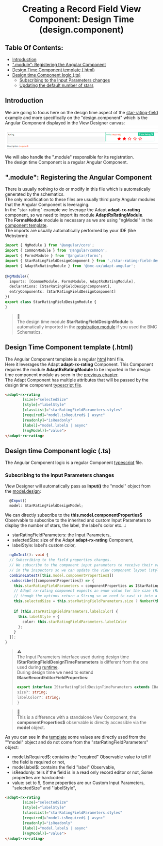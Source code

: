 <h1 style="text-align:center">Creating a Record Field View Component: Design Time (design.component)</h1>

## Table Of Contents:
* [Introduction](#introduction)
* [".module": Registering the Angular Component](#module)
* [Design Time Component template (.html)](#component-template)
* [Design time Component logic (.ts)](#component-logic)
  * [Subscribing to the Input Parameters changes](#component-logic-subscription)
  * [Updating the default number of stars](#component-logic-update)

  
<a name="introduction"></a>
## Introduction
We are going to focus here on the design time aspect of the [star-rating-field](../../_details/JAVASCRIPT_RECORD_FIELD_VIEW_COMPONENTS.MD#star-rating-field) example and more specifically on the "design.component" which is the Angular Component displayed in the View Designer canvas:
![Design Time Component screenshot](../../_details/pictures/view-component-design-time-component.png)

We will also handle the ".module" responsible for its registration.  
The design time Component is a regular Angular Component. 


<a name="module"></a>
## ".module": Registering the Angular Component
There is usually nothing to do or modify in this file which is automatically generated by the schematics.  
The only modification to these files are usually third party Angular modules that the Angular Component is leveraging.  
In the "star-rating" example we leverage the Adapt **adapt-rx-rating** component, so we need to import its module **AdaptRxRatingModule**.  
The **FormsModule** module is necessary as we are using "ngModel" in the [component template](#component-template).  
The imports are usually automatically performed by your IDE (like Webstorm):
```typescript
import { NgModule } from '@angular/core';
import { CommonModule } from '@angular/common';
import { FormsModule } from '@angular/forms';
import { StarRatingFieldDesignComponent } from './star-rating-field-design.component';
import { AdaptRxRatingModule } from '@bmc-ux/adapt-angular';

@NgModule({
  imports: [CommonModule, FormsModule, AdaptRxRatingModule],
  declarations: [StarRatingFieldDesignComponent],
  entryComponents: [StarRatingFieldDesignComponent]
})
export class StarRatingFieldDesignModule {
}
```

> :memo:  
> The design time module **StarRatingFieldDesignModule** is automatically imported in the [registration.module](./REGISTRATION.MD) if you used the BMC Schematics.


<a name="component-template"></a>
## Design Time Component template (.html)
The Angular Component template is a regular [html](../../bundle/src/main/webapp/libs/com-example-test210500/src/lib/view-components/star-rating-field/design/star-rating-field-design.component.html) html file.  
Here it leverages the Adapt **adapt-rx-rating** Component. This Component requires the module **AdaptRxRatingModule** to be imported in the design time component module as seen in the [previous chapter](#module).  
The Adapt Component has multiple attributes that will be passed by the design time component [typescript file](../../bundle/src/main/webapp/libs/com-example-test210500/src/lib/view-components/star-rating-field/design/star-rating-field-design.component.ts).
```html
<adapt-rx-rating
        [size]="selectedSize"
        [style]="labelStyle"
        [classList]="starRatingFieldParameters.styles"
        [required]="model.isRequired$ | async"
        [readonly]="isReadonly"
        [label]="model.label$ | async"
        [(ngModel)]="value">
</adapt-rx-rating>
```


<a name="component-logic"></a>
## Design time Component logic (.ts)
The Angular Component logic is a regular Component [typescript](../../bundle/src/main/webapp/libs/com-example-test210500/src/lib/view-components/star-rating-field/design/star-rating-field-design.component.ts) file.  

<a name="component-logic-subscription"></a>
### Subscribing to the Input Parameters changes
View Designer will automatically pass as **Input()** the "model" object from the [model.design](./DESIGN_TIME_MODEL.MD#design-model):
```typescript
  @Input()
  model: StarRatingFieldDesignModel;
```

We can directly subscribe to the **this.model.componentProperties$** Observable to subscribe to the inherited and custom Input Parameters to display the number of stars, the label, the label's color etc...:
* starRatingFieldParameters: the Input Parameters,
* selectedSize: size of the Adapt **adapt-rx-rating** Component,
* labelStyle: label's custom color,
```typescript
  ngOnInit(): void {
  // Subscribing to the field properties changes.
  // We subscribe to the component input parameters to receive their values when modified
  // in the inspectors so we can update the view component layout (style or size for example).
  combineLatest([this.model.componentProperties$])
  .subscribe(([componentProperties]) => {
    this.starRatingFieldParameters = componentProperties as IStarRatingFieldDesignTimeParameters;
    // Adapt rx-rating component expects an enum value for the size (RxRatingSize),
    // though the options return a String so we need to cast it into a Number.
    this.selectedSize = this.starRatingFieldParameters.size ? Number(this.starRatingFieldParameters.size) : this.selectedSize;

    if (this.starRatingFieldParameters.labelColor) {
      this.labelStyle = {
        color: this.starRatingFieldParameters.labelColor
      };
    }
  });
}
```

> :warning:  
> The Input Parameters interface used during design time **IStarRatingFieldDesignTimeParameters** is different from the one used during [runtime](./RUNTIME.MD).  
> During design time we need to extend **IBaseRecordEditorFieldProperties**:
> ```typescript
> export interface IStarRatingFieldDesignTimeParameters extends IBaseRecordEditorFieldProperties {
> size?: string;
> labelColor?: string;
> }
> ```

> :memo:  
> This is a difference with a standalone View Component, the **componentProperties$** observable is directly accessible via the **model** object.

As you can see in the [template](#component-template) some values are directly used from the ""model" object and do not come from the "starRatingFieldParameters" object:
* model.isRequired$: contains the "required" Observable value to tell if the field is required or not,
* model.label$: contains the field "label" Observable,
* isReadonly: tells if the field is in a read only record editor or not,
Some properties are hardcoded:
* value: set to 5,
Some properties are our Custom Input Parameters, "selectedSize" and "labelStyle",
```html
<adapt-rx-rating
        [size]="selectedSize"
        [style]="labelStyle"
        [classList]="starRatingFieldParameters.styles"
        [required]="model.isRequired$ | async"
        [readonly]="isReadonly"
        [label]="model.label$ | async"
        [(ngModel)]="value">
</adapt-rx-rating>
```
